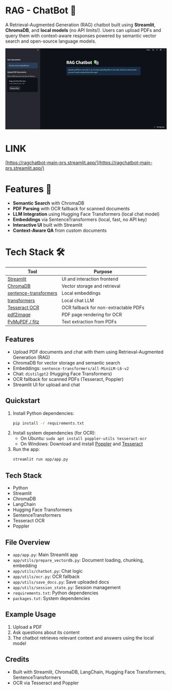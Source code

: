 # RAG - ChatBot 🤖

A Retrieval-Augmented Generation (RAG) chatbot built using **Streamlit**, **ChromaDB**, and **local models** (no API limits!). Users can upload PDFs and query them with context-aware responses powered by semantic vector search and open-source language models.

![snapshot of the webapp](image.png)

# LINK

[https://ragchatbot-main-prs.streamlit.app/](https://ragchatbot-main-prs.streamlit.app/)

# Features 🚀

- **Semantic Search** with ChromaDB
- **PDF Parsing** with OCR fallback for scanned documents
- **LLM Integration** using Hugging Face Transformers (local chat model)
- **Embeddings** via SentenceTransformers (local, fast, no API key)
- **Interactive UI** built with Streamlit
- **Context-Aware QA** from custom documents

# Tech Stack 🛠️

| Tool        | Purpose                        |
|-------------|--------------------------------|
| [Streamlit](https://streamlit.io/) | UI and interaction frontend |
| [ChromaDB](https://www.trychroma.com/) | Vector storage and retrieval |
| [sentence-transformers](https://www.sbert.net/) | Local embeddings |
| [transformers](https://huggingface.co/docs/transformers/index) | Local chat LLM |
| [Tesseract OCR](https://github.com/tesseract-ocr/tesseract) | OCR fallback for non-extractable PDFs |
| [pdf2image](https://pypi.org/project/pdf2image/) | PDF page rendering for OCR |
| [PyMuPDF / fitz](https://pymupdf.readthedocs.io/) | Text extraction from PDFs |




## Features

- Upload PDF documents and chat with them using Retrieval-Augmented Generation (RAG)
- ChromaDB for vector storage and semantic search
- Embeddings: `sentence-transformers/all-MiniLM-L6-v2`
- Chat: `distilgpt2` (Hugging Face Transformers)
- OCR fallback for scanned PDFs (Tesseract, Poppler)
- Streamlit UI for upload and chat

## Quickstart

1. Install Python dependencies:
   ```bash
   pip install -r requirements.txt
   ```
2. Install system dependencies (for OCR):
   - On Ubuntu: `sudo apt install poppler-utils tesseract-ocr`
   - On Windows: Download and install [Poppler](http://blog.alivate.com.au/poppler-windows/) and [Tesseract](https://github.com/tesseract-ocr/tesseract)
3. Run the app:
   ```bash
   streamlit run app/app.py
   ```

## Tech Stack

- Python
- Streamlit
- ChromaDB
- LangChain
- Hugging Face Transformers
- SentenceTransformers
- Tesseract OCR
- Poppler

## File Overview

- `app/app.py`: Main Streamlit app
- `app/utils/prepare_vectordb.py`: Document loading, chunking, embedding
- `app/utils/chatbot.py`: Chat logic
- `app/utils/ocr.py`: OCR fallback
- `app/utils/save_docs.py`: Save uploaded docs
- `app/utils/session_state.py`: Session management
- `requirements.txt`: Python dependencies
- `packages.txt`: System dependencies

## Example Usage

1. Upload a PDF
2. Ask questions about its content
3. The chatbot retrieves relevant context and answers using the local model

## Credits

- Built with Streamlit, ChromaDB, LangChain, Hugging Face Transformers, SentenceTransformers
- OCR via Tesseract and Poppler





